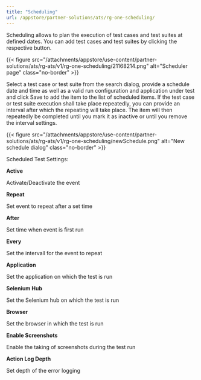 ```yaml
---
title: "Scheduling"
url: /appstore/partner-solutions/ats/rg-one-scheduling/
---
```


Scheduling allows to plan the execution of test cases and test suites at defined dates. You can add test cases and test suites by clicking the respective button.

{{< figure src="/attachments/appstore/use-content/partner-solutions/ats/rg-ats/v1/rg-one-scheduling/21168214.png" alt="Scheduler page" class="no-border" >}}

Select a test case or test suite from the search dialog, provide a schedule date and time as well as a valid run configuration and application under test and click Save to add the item to the list of scheduled items. If the test case or test suite execution shall take place repeatedly, you can provide an interval after which the repeating will take place. The item will then repeatedly be completed until you mark it as inactive or until you remove the interval settings.

{{< figure src="/attachments/appstore/use-content/partner-solutions/ats/rg-ats/v1/rg-one-scheduling/newSchedule.png" alt="New schedule dialog" class="no-border" >}}

Scheduled Test Settings:

**Active**

Activate/Deactivate the event

**Repeat**

Set event to repeat after a set time

**After**

Set time when event is first run

**Every**

Set the intervall for the event to repeat

**Application**

Set the application on which the test is run

**Selenium Hub**

Set the Selenium hub on which the test is run

**Browser**

Set the browser in which the test is run

**Enable Screenshots**

Enable the taking of screenshots during the test run

**Action Log Depth**

Set depth of the error logging
